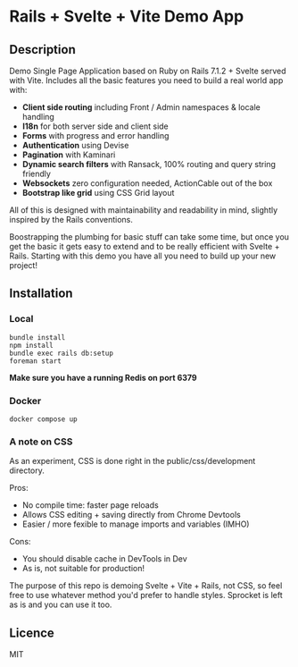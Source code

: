 # Rails + Svelte + Vite Demo App

## Description

Demo Single Page Application based on Ruby on Rails 7.1.2 + Svelte served with Vite.
Includes all the basic features you need to build a real world app with:

- **Client side routing** including Front / Admin namespaces & locale handling
- **I18n** for both server side and client side
- **Forms** with progress and error handling
- **Authentication** using Devise
- **Pagination** with Kaminari
- **Dynamic search filters** with Ransack, 100% routing and query string friendly
- **Websockets** zero configuration needed, ActionCable out of the box
- **Bootstrap like grid** using CSS Grid layout

All of this is designed with maintainability and readability in mind, slightly inspired by the Rails conventions.

Boostrapping the plumbing for basic stuff can take some time, but once you get the basic it
gets easy to extend and to be really efficient with Svelte + Rails. Starting with this demo you have 
all you need to build up your new project!

## Installation

### Local
```
bundle install
npm install
bundle exec rails db:setup
foreman start
```

**Make sure you have a running Redis on port 6379**

### Docker
```
docker compose up
```

### A note on CSS
As an experiment, CSS is done right in the public/css/development directory.

Pros:
- No compile time: faster page reloads
- Allows CSS editing + saving directly from Chrome Devtools
- Easier / more fexible to manage imports and variables (IMHO)

Cons:
- You should disable cache in DevTools in Dev
- As is, not suitable for production!

The purpose of this repo is demoing Svelte + Vite + Rails, not CSS, so feel free to use whatever method 
you'd prefer to handle styles. Sprocket is left as is and you can use it too.

## Licence

MIT

